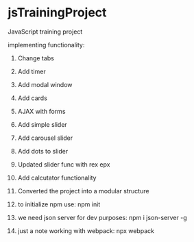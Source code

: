 # jsTrainingProject
JavaScript training project 

implementing functionality:
1. Change tabs
2. Add timer
3. Add modal window
4. Add cards
5. AJAX with forms
6. Add simple slider
7. Add carousel slider
8. Add dots to slider
8. Updated slider func with rex epx
9. Add calcutator functionality
10. Converted the project into a modular structure


1. to initialize npm use:
npm init
2. we need json server for dev purposes:
npm i json-server -g

3. just a note working with webpack:
npx webpack